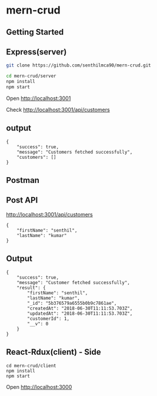 # mern-crud


## Getting Started

Express(server)
---------------

```sh
git clone https://github.com/senthilmca90/mern-crud.git

cd mern-crud/server
npm install
npm start
```
Open [http://localhost:3001](http://localhost:3001)<br>

Check [http://localhost:3001/api/customers](http://localhost:3001/api/customers)

output
-------

```
{
    "success": true,
    "message": "Customers fetched successfully",
    "customers": []
}
```
Postman
--------
Post API
--------
[http://localhost:3001/api/customers](http://localhost:3001/api/customers)
```
{
	"firstName": "senthil",
    "lastName": "kumar"
}
```
Output
------
```
{
    "success": true,
    "message": "Customer fetched successfully",
    "result": {
        "firstName": "senthil",
        "lastName": "kumar",
        "_id": "5b376579a6555b0b9c7861ae",
        "createdAt": "2018-06-30T11:11:53.703Z",
        "updatedAt": "2018-06-30T11:11:53.703Z",
        "customerId": 1,
        "__v": 0
    }
}

```


React-Rdux(client) - Side
-------------------------
```
cd mern-crud/client
npm install
npm start
```
Open [http://localhost:3000](http://localhost:3000)<br>

